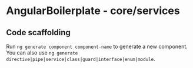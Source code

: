 # AngularBoilerplate - core/services

## Code scaffolding

Run `ng generate component component-name` to generate a new component. You can also use `ng generate directive|pipe|service|class|guard|interface|enum|module`.